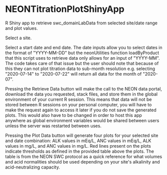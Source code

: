 # NEONTitrationPlotShinyApp
R Shiny app to retrieve swc_domainLabData from selected site/date range and plot values.

Select a site.

Select a start date and end date. The date inputs allow you to select dates in the format of "YYYY-MM-DD" but the
neonUtilities function loadByProduct that this script uses to retrieve data only allows for an input of "YYYY-MM". The code takes care of that issue but the user should note that because of this they can not plot titration data to sub-month resolution e.g. selecting "2020-07-14" to "2020-07-22" will return all data for the month of "2020-07".

Pressing the Retrieve Data button will make the call to the NEON data portal, download the data you requested, stack files, and store them in the global environment of your current R session. This means that data will not be stored between R sessions on your personal computer, you will have to make the request again to access it later if you do not save the generated plots. This would also have to be changed in order to host this app anywhere as global environment variables would be shared between users unless the server was restarted between uses.

Pressing the Plot Data button will generate four plots for your selected site and date combination: ALK values in mEq/L, ANC values in mEq/L, ALK values in mg/L, and ANC values in mg/L. Red lines present on the plots indicate thresholds as defined in the provided table above the plots. The table is from the NEON SWC protocol as a quick reference for what volumes and acid normalities should be used depending on your site's alkalinity and acid-neutralizing capacity.
